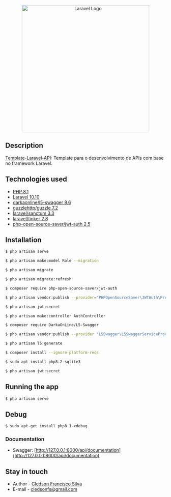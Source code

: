 <p align="center"><a href="https://laravel.com" target="_blank"><img src="https://raw.githubusercontent.com/laravel/art/master/logo-lockup/5%20SVG/2%20CMYK/1%20Full%20Color/laravel-logolockup-cmyk-red.svg" width="400" alt="Laravel Logo"></a></p>


## Description


[Template-Laravel-API](https://github.com/cledsonfs-cmd/Template-Laravel-API): Template para o desenvolvimento de APIs com base no framework Laravel.

## Technologies used
- [PHP 8.1](https://www.php.net/)
- [Laravel 10.10](https://laravel.com/)
- [darkaonline/l5-swagger 8.6](https://packagist.org/packages/darkaonline/l5-swagger)
- [guzzlehttp/guzzle 7.2](https://docs.guzzlephp.org/en/stable/overview.html)
- [laravel/sanctum 3.3](https://laravel.com/docs/11.x/sanctum)
- [laravel/tinker 2.8](https://laravel.com/docs/11.x/artisan)
- [php-open-source-saver/jwt-auth 2.5](https://laravel-jwt-auth.readthedocs.io/en/latest/)

## Installation

```bash
$ php artisan serve
```
```bash
$ php artisan make:model Role --migration
```
```bash
$ php artisan migrate
```
```bash
$ php artisan migrate:refresh
```
```bash
$ composer require php-open-source-saver/jwt-auth
```
```bash
$ php artisan vendor:publish --provider="PHPOpenSourceSaver\JWTAuth\Providers\LaravelServiceProvider"
```
```bash
$ php artisan jwt:secret
```
```bash
$ php artisan make:controller AuthController
```
```bash
$ composer require DarkaOnLine/L5-Swagger
```
```bash
$ php artisan vendor:publish --provider "L5Swagger\L5SwaggerServiceProvider"
```
```bash
$ php artisan l5:generate
```
```bash
$ composer install --ignore-platform-reqs
```
```bash
$ sudo apt install php8.2-sqlite3
```
```bash
$ php artisan jwt:secret
```

## Running the app

```bash
$ php artisan serve
```

## Debug

```bash
$ sudo apt-get install php8.1-xdebug
```

### Documentation

* Swagger: [http://127.0.0.1:8000/api/documentation](http://127.0.0.1:8000/api/documentation)


## Stay in touch

- Author - [Cledson Francisco Silva](https://www.linkedin.com/in/cledson-francisco-silva-32737a2a/)
- E-mail - [cledsonfs@gmail.com](mailto:cledsonfs@gmail.com)
